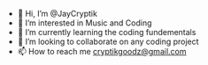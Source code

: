 - 👋 Hi, I’m @JayCryptik
- 👀 I’m interested in Music and Coding
- 🌱 I’m currently learning the coding fundementals
- 💞️ I’m looking to collaborate on any coding project
- 📫 How to reach me cryptikgoodz@gmail.com

<!---
JayCrptik/JayCrptik is a ✨ special ✨ repository because its `README.md` (this file) appears on your GitHub profile.
You can click the Preview link to take a look at your changes.
--->
